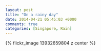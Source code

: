 ```yaml
---
layout: post
title: "On a rainy day"
date: 2014-04-21 05:45:03 +0000
comments: true
categories: [Singapore, Rain]
---
```


{% flickr_image 13932659804 z center %}


